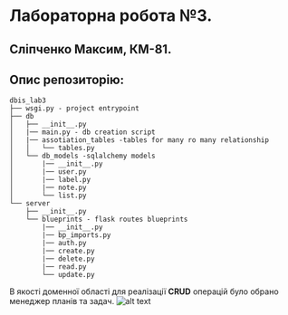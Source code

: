 # Лабораторна робота №3.
## Сліпченко Максим, КМ-81.
## Опис репозиторію:
```
dbis_lab3
├── wsgi.py - project entrypoint
├── db
│   ├── __init__.py
│   |── main.py - db creation script
│   |── assotiation_tables -tables for many ro many relationship
│   │   └── tables.py 
│   └── db_models -sqlalchemy models
│       |── __init__.py
│       |── user.py
│       |── label.py
│       |── note.py
│       └── list.py
└── server
    ├── __init__.py
    └── blueprints - flask routes blueprints
        |── __init__.py
        |── bp_imports.py
        |── auth.py
        |── create.py
        |── delete.py
        |── read.py
        └── update.py
```

В якості доменної області для реалізації **CRUD** операцій було обрано менеджер планів та задач.
![alt text](http://www.plantuml.com/plantuml/png/XP2nJiGm38PtFqLcH5_WffjOG8ZbvifjB2N2JL3YmY7eknDB5wBII2nj_F-_FySvPy4awy90GRnycakcz0LttfxCowCfXKU6OG1QqFF9l6EQ7IO8k52htZ3dZvZiw32x9ay-YHijIedg5p9Tcxj1dVdai_Hc5fEfsu0JyQ5ZBVzHfOSTXAxI67Fac7h8voXq8BBFyY_HqVnA9JF5o609BVjG5zxlEDPxLsuPTT_OHLU_OpJCHNUylPVkswKKkm_vxJRRzp0OFVtLj0Hejst9ewX707qviyMQkWLYPPqfs7NX7m00)
